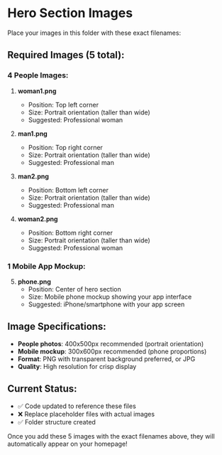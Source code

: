 # Hero Section Images

Place your images in this folder with these exact filenames:

## Required Images (5 total):

### 4 People Images:
1. **woman1.png** 
   - Position: Top left corner
   - Size: Portrait orientation (taller than wide)
   - Suggested: Professional woman

2. **man1.png**
   - Position: Top right corner  
   - Size: Portrait orientation (taller than wide)
   - Suggested: Professional man

3. **man2.png**
   - Position: Bottom left corner
   - Size: Portrait orientation (taller than wide)
   - Suggested: Professional man

4. **woman2.png**
   - Position: Bottom right corner
   - Size: Portrait orientation (taller than wide)
   - Suggested: Professional woman

### 1 Mobile App Mockup:
5. **phone.png**
   - Position: Center of hero section
   - Size: Mobile phone mockup showing your app interface
   - Suggested: iPhone/smartphone with your app screen

## Image Specifications:
- **People photos**: 400x500px recommended (portrait orientation)
- **Mobile mockup**: 300x600px recommended (phone proportions)
- **Format**: PNG with transparent background preferred, or JPG
- **Quality**: High resolution for crisp display

## Current Status:
- ✅ Code updated to reference these files
- ❌ Replace placeholder files with actual images
- ✅ Folder structure created

Once you add these 5 images with the exact filenames above, they will automatically appear on your homepage!